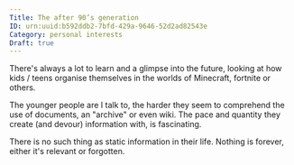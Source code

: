 ```yaml
---
Title: The after 90’s generation
ID: urn:uuid:b592ddb2-7bfd-429a-9646-52d2ad82543e
Category: personal interests
Draft: true
---
```


There's always a lot to learn and a glimpse into the future, looking at how kids / teens organise themselves in the worlds of Minecraft, fortnite or others.

The younger people are I talk to, the harder they seem to comprehend the use of documents, an "archive" or even wiki. The pace and quantity they create (and devour) information with, is fascinating.

There is no such thing as static information in their life. Nothing is forever, either it's relevant or forgotten.
